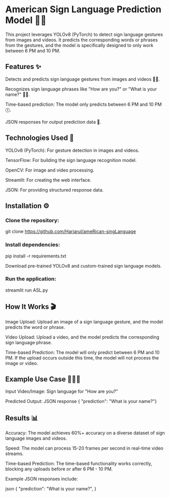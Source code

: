 # American Sign Language Prediction Model 🤟💬

This project leverages YOLOv8 (PyTorch) to detect sign language gestures from images and videos. It predicts the corresponding words or phrases from the gestures, and the model is specifically designed to only work between 6 PM and 10 PM.

## Features ✨

Detects and predicts sign language gestures from images and videos 📸🎥.

Recognizes sign language phrases like "How are you?" or "What is your name?" 👋🤖.

Time-based prediction: The model only predicts between 6 PM and 10 PM 🕕.

JSON responses for output prediction data 📄.

## Technologies Used 🔧

YOLOv8 (PyTorch): For gesture detection in images and videos.

TensorFlow: For building the sign language recognition model.

OpenCV: For image and video processing.

Streamlit: For creating the web interface.

JSON: For providing structured response data.

## Installation ⚙️
### Clone the repository:

git clone https://github.com/Hariarul/ameRican-singLanguage

### Install dependencies:

pip install -r requirements.txt

Download pre-trained YOLOv8 and custom-trained sign language models.

### Run the application:

streamlit run ASL.py

## How It Works 🎬

Image Upload: Upload an image of a sign language gesture, and the model predicts the word or phrase.

Video Upload: Upload a video, and the model predicts the corresponding sign language phrase.

Time-based Prediction: The model will only predict between 6 PM and 10 PM. If the upload occurs outside this time, the model will not process the image or video.

## Example Use Case 🧑‍🤝‍🧑

Input Video/Image: Sign language for "How are you?"

Predicted Output: JSON response { "prediction": "What is your name?"}

## Results 📊
Accuracy: The model achieves 60%+ accuracy on a diverse dataset of sign language images and videos.

Speed: The model can process 15-20 frames per second in real-time video streams.

Time-based Prediction: The time-based functionality works correctly, blocking any uploads before or after 6 PM - 10 PM.

Example JSON responses include:

json
{
  "prediction": "What is your name?",
}
